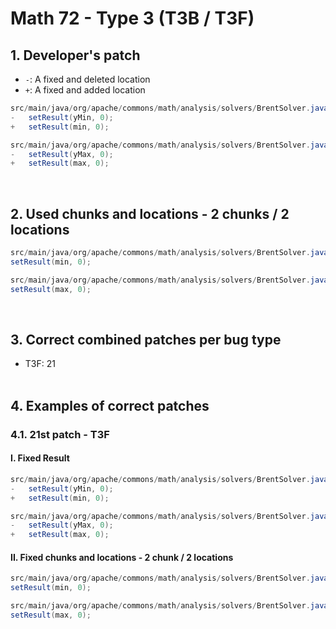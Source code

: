 # Math 72 - Type 3 (T3B / T3F)

## 1. Developer's patch
* `-`: A fixed and deleted location
* `+`: A fixed and added location
```java
src/main/java/org/apache/commons/math/analysis/solvers/BrentSolver.java: 115
-   setResult(yMin, 0);
+   setResult(min, 0);
```

```java
src/main/java/org/apache/commons/math/analysis/solvers/BrentSolver.java: 127
-   setResult(yMax, 0);
+   setResult(max, 0);
```
<br>

## 2. Used chunks and locations - 2 chunks / 2 locations
```java
src/main/java/org/apache/commons/math/analysis/solvers/BrentSolver.java: 115
setResult(min, 0);
```

```java
src/main/java/org/apache/commons/math/analysis/solvers/BrentSolver.java: 127
setResult(max, 0);
```
<br>

## 3. Correct combined patches per bug type
* T3F: 21
<br><br>

## 4. Examples of correct patches
### 4.1. 21st patch - T3F
#### I. Fixed Result
```java
src/main/java/org/apache/commons/math/analysis/solvers/BrentSolver.java: 115
-   setResult(yMin, 0);
+   setResult(min, 0);
```

```java
src/main/java/org/apache/commons/math/analysis/solvers/BrentSolver.java: 127
-   setResult(yMax, 0);
+   setResult(max, 0);
```

#### II. Fixed chunks and locations - 2 chunk / 2 locations
```java
src/main/java/org/apache/commons/math/analysis/solvers/BrentSolver.java: 115
setResult(min, 0);
```

```java
src/main/java/org/apache/commons/math/analysis/solvers/BrentSolver.java: 127
setResult(max, 0);
```
<br><br>